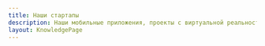 ```yaml
---
title: Наши стартапы
description: Наши мобильные приложения, проекты с виртуальной реальностью, web-сайты и другие разработки в сфере новых технологий
layout: KnowledgePage
---
```

